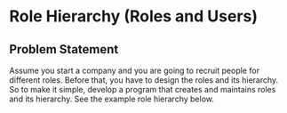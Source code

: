 # Role Hierarchy (Roles and Users)

## Problem Statement

Assume you start a company and you are going to recruit people for different roles.
Before that, you have to design the roles and its hierarchy. So to make it simple, develop
a program that creates and maintains roles and its hierarchy. See the example role
hierarchy below.
